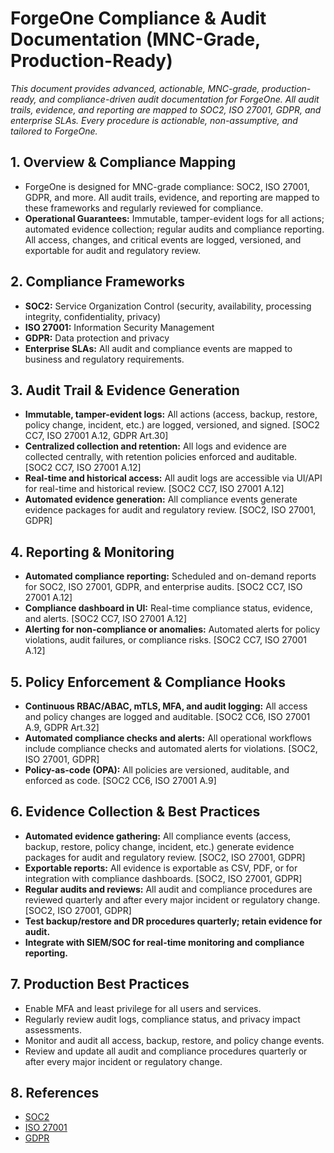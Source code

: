# ForgeOne Compliance & Audit Documentation (MNC-Grade, Production-Ready)

*This document provides advanced, actionable, MNC-grade, production-ready, and compliance-driven audit documentation for ForgeOne. All audit trails, evidence, and reporting are mapped to SOC2, ISO 27001, GDPR, and enterprise SLAs. Every procedure is actionable, non-assumptive, and tailored to ForgeOne.*

## 1. Overview & Compliance Mapping
- ForgeOne is designed for MNC-grade compliance: SOC2, ISO 27001, GDPR, and more. All audit trails, evidence, and reporting are mapped to these frameworks and regularly reviewed for compliance.
- **Operational Guarantees:** Immutable, tamper-evident logs for all actions; automated evidence collection; regular audits and compliance reporting. All access, changes, and critical events are logged, versioned, and exportable for audit and regulatory review.

## 2. Compliance Frameworks
- **SOC2:** Service Organization Control (security, availability, processing integrity, confidentiality, privacy)
- **ISO 27001:** Information Security Management
- **GDPR:** Data protection and privacy
- **Enterprise SLAs:** All audit and compliance events are mapped to business and regulatory requirements.

## 3. Audit Trail & Evidence Generation
- **Immutable, tamper-evident logs:** All actions (access, backup, restore, policy change, incident, etc.) are logged, versioned, and signed. [SOC2 CC7, ISO 27001 A.12, GDPR Art.30]
- **Centralized collection and retention:** All logs and evidence are collected centrally, with retention policies enforced and auditable. [SOC2 CC7, ISO 27001 A.12]
- **Real-time and historical access:** All audit logs are accessible via UI/API for real-time and historical review. [SOC2 CC7, ISO 27001 A.12]
- **Automated evidence generation:** All compliance events generate evidence packages for audit and regulatory review. [SOC2, ISO 27001, GDPR]

## 4. Reporting & Monitoring
- **Automated compliance reporting:** Scheduled and on-demand reports for SOC2, ISO 27001, GDPR, and enterprise audits. [SOC2 CC7, ISO 27001 A.12]
- **Compliance dashboard in UI:** Real-time compliance status, evidence, and alerts. [SOC2 CC7, ISO 27001 A.12]
- **Alerting for non-compliance or anomalies:** Automated alerts for policy violations, audit failures, or compliance risks. [SOC2 CC7, ISO 27001 A.12]

## 5. Policy Enforcement & Compliance Hooks
- **Continuous RBAC/ABAC, mTLS, MFA, and audit logging:** All access and policy changes are logged and auditable. [SOC2 CC6, ISO 27001 A.9, GDPR Art.32]
- **Automated compliance checks and alerts:** All operational workflows include compliance checks and automated alerts for violations. [SOC2, ISO 27001, GDPR]
- **Policy-as-code (OPA):** All policies are versioned, auditable, and enforced as code. [SOC2 CC6, ISO 27001 A.9]

## 6. Evidence Collection & Best Practices
- **Automated evidence gathering:** All compliance events (access, backup, restore, policy change, incident, etc.) generate evidence packages for audit and regulatory review. [SOC2, ISO 27001, GDPR]
- **Exportable reports:** All evidence is exportable as CSV, PDF, or for integration with compliance dashboards. [SOC2, ISO 27001, GDPR]
- **Regular audits and reviews:** All audit and compliance procedures are reviewed quarterly and after every major incident or regulatory change. [SOC2, ISO 27001, GDPR]
- **Test backup/restore and DR procedures quarterly; retain evidence for audit.**
- **Integrate with SIEM/SOC for real-time monitoring and compliance reporting.**

## 7. Production Best Practices
- Enable MFA and least privilege for all users and services.
- Regularly review audit logs, compliance status, and privacy impact assessments.
- Monitor and audit all access, backup, restore, and policy change events.
- Review and update all audit and compliance procedures quarterly or after every major incident or regulatory change.

## 8. References
- [SOC2](https://www.aicpa.org/interestareas/frc/assuranceadvisoryservices/sorhome.html)
- [ISO 27001](https://www.iso.org/isoiec-27001-information-security.html)
- [GDPR](https://gdpr.eu/) 
